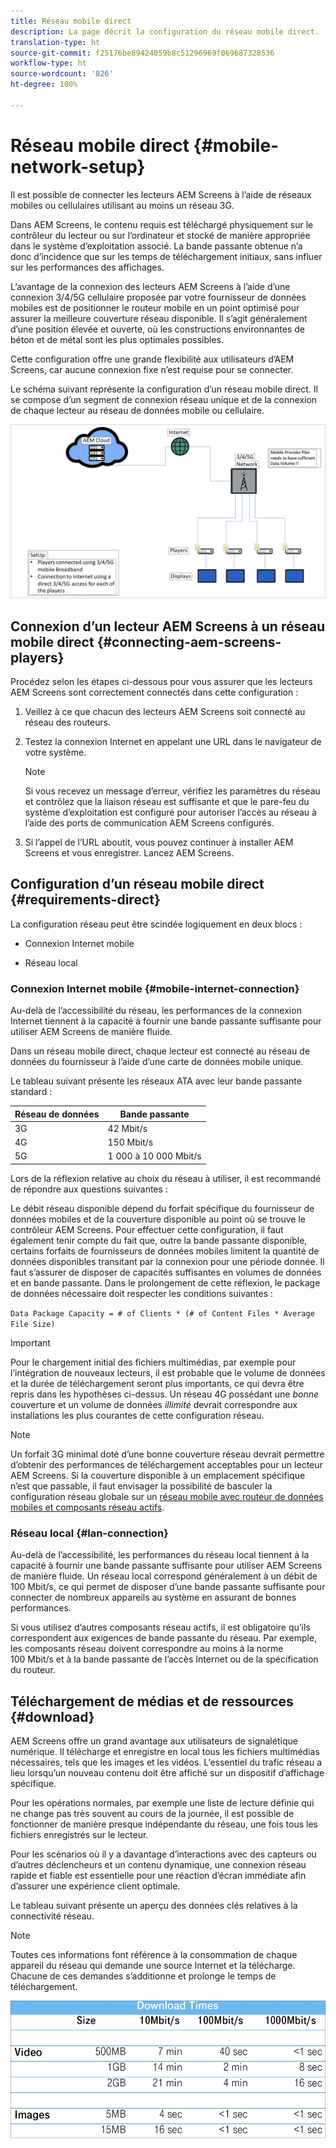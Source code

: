 ```yaml
---
title: Réseau mobile direct
description: La page décrit la configuration du réseau mobile direct.
translation-type: ht
source-git-commit: f25176be89424059b8c51296969f069687328536
workflow-type: ht
source-wordcount: '826'
ht-degree: 100%

---
```



# Réseau mobile direct {#mobile-network-setup}

Il est possible de connecter les lecteurs AEM Screens à l’aide de réseaux mobiles ou cellulaires utilisant au moins un réseau 3G.

Dans AEM Screens, le contenu requis est téléchargé physiquement sur le contrôleur du lecteur ou sur l’ordinateur et stocké de manière appropriée dans le système d’exploitation associé. La bande passante obtenue n’a donc d’incidence que sur les temps de téléchargement initiaux, sans influer sur les performances des affichages.

L’avantage de la connexion des lecteurs AEM Screens à l’aide d’une connexion 3/4/5G cellulaire proposée par votre fournisseur de données mobiles est de positionner le routeur mobile en un point optimisé pour assurer la meilleure couverture réseau disponible. Il s’agit généralement d’une position élevée et ouverte, où les constructions environnantes de béton et de métal sont les plus optimales possibles.

Cette configuration offre une grande flexibilité aux utilisateurs d’AEM Screens, car aucune connexion fixe n’est requise pour se connecter.

Le schéma suivant représente la configuration d’un réseau mobile direct. Il se compose d’un segment de connexion réseau unique et de la connexion de chaque lecteur au réseau de données mobile ou cellulaire.

![](/help/using/assets/direct-mobile-1.png)

## Connexion d’un lecteur AEM Screens à un réseau mobile direct {#connecting-aem-screens-players}

Procédez selon les étapes ci-dessous pour vous assurer que les lecteurs AEM Screens sont correctement connectés dans cette configuration :

1. Veillez à ce que chacun des lecteurs AEM Screens soit connecté au réseau des routeurs.

1. Testez la connexion Internet en appelant une URL dans le navigateur de votre système.

   >[!NOTE]
   >Si vous recevez un message d’erreur, vérifiez les paramètres du réseau et contrôlez que la liaison réseau est suffisante et que le pare-feu du système d’exploitation est configuré pour autoriser l’accès au réseau à l’aide des ports de communication AEM Screens configurés.

1. Si l’appel de l’URL aboutit, vous pouvez continuer à installer AEM Screens et vous enregistrer. Lancez AEM Screens.

## Configuration d’un réseau mobile direct {#requirements-direct}

La configuration réseau peut être scindée logiquement en deux blocs :

* Connexion Internet mobile

* Réseau local

### Connexion Internet mobile {#mobile-internet-connection}

Au-delà de l’accessibilité du réseau, les performances de la connexion Internet tiennent à la capacité à fournir une bande passante suffisante pour utiliser AEM Screens de manière fluide.

Dans un réseau mobile direct, chaque lecteur est connecté au réseau de données du fournisseur à l’aide d’une carte de données mobile unique.

Le tableau suivant présente les réseaux ATA avec leur bande passante standard :

| Réseau de données | Bande passante |
|--- |--- |
| 3G | 42 Mbit/s |
| 4G | 150 Mbit/s |
| 5G | 1 000 à 10 000 Mbit/s |

Lors de la réflexion relative au choix du réseau à utiliser, il est recommandé de répondre aux questions suivantes :

Le débit réseau disponible dépend du forfait spécifique du fournisseur de données mobiles et de la couverture disponible au point où se trouve le contrôleur AEM Screens.
Pour effectuer cette configuration, il faut également tenir compte du fait que, outre la bande passante disponible, certains forfaits de fournisseurs de données mobiles limitent la quantité de données disponibles transitant par la connexion pour une période donnée. Il faut s’assurer de disposer de capacités suffisantes en volumes de données et en bande passante.
Dans le prolongement de cette réflexion, le package de données nécessaire doit respecter les conditions suivantes :

`Data Package Capacity = # of Clients * (# of Content Files * Average File Size)`


>[!IMPORTANT]
>
>Pour le chargement initial des fichiers multimédias, par exemple pour l’intégration de nouveaux lecteurs, il est probable que le volume de données et la durée de téléchargement seront plus importants, ce qui devra être repris dans les hypothèses ci-dessus. Un réseau 4G possédant une *bonne* couverture et un volume de données *illimité* devrait correspondre aux installations les plus courantes de cette configuration réseau.

>[!NOTE]
>
>Un forfait 3G minimal doté d’une bonne couverture réseau devrait permettre d’obtenir des performances de téléchargement acceptables pour un lecteur AEM Screens. Si la couverture disponible à un emplacement spécifique n’est que passable, il faut envisager la possibilité de basculer la configuration réseau globale sur un [réseau mobile avec routeur de données mobiles et composants réseau actifs](/help/using/mobile-network-router.md).


### Réseau local {#lan-connection}

Au-delà de l’accessibilité, les performances du réseau local tiennent à la capacité à fournir une bande passante suffisante pour utiliser AEM Screens de manière fluide. Un réseau local correspond généralement à un débit de 100 Mbit/s, ce qui permet de disposer d’une bande passante suffisante pour connecter de nombreux appareils au système en assurant de bonnes performances.

Si vous utilisez d’autres composants réseau actifs, il est obligatoire qu’ils correspondent aux exigences de bande passante du réseau. Par exemple, les composants réseau doivent correspondre au moins à la norme 100 Mbit/s et à la bande passante de l’accès Internet ou de la spécification du routeur.

## Téléchargement de médias et de ressources {#download}

AEM Screens offre un grand avantage aux utilisateurs de signalétique numérique. Il télécharge et enregistre en local tous les fichiers multimédias nécessaires, tels que les images et les vidéos. L’essentiel du trafic réseau a lieu lorsqu’un nouveau contenu doit être affiché sur un dispositif d’affichage spécifique.

Pour les opérations normales, par exemple une liste de lecture définie qui ne change pas très souvent au cours de la journée, il est possible de fonctionner de manière presque indépendante du réseau, une fois tous les fichiers enregistrés sur le lecteur.

Pour les scénarios où il y a davantage d’interactions avec des capteurs ou d’autres déclencheurs et un contenu dynamique, une connexion réseau rapide et fiable est essentielle pour une réaction d’écran immédiate afin d’assurer une expérience client optimale.

Le tableau suivant présente un aperçu des données clés relatives à la connectivité réseau.

>[!NOTE]
>
>Toutes ces informations font référence à la consommation de chaque appareil du réseau qui demande une source Internet et la télécharge. Chacune de ces demandes s’additionne et prolonge le temps de téléchargement.

![](/help/using/assets/download-times-mobile.png)



